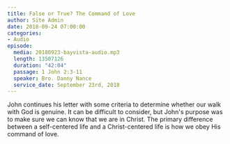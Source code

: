 ```yaml
---
title: False or True? The Command of Love
author: Site Admin
date: 2018-09-24 07:00:00
categories:
- Audio
episode:
  media: 20180923-bayvista-audio.mp3
  length: 13507126
  duration: "42:04"
  passage: 1 John 2:3-11
  speaker: Bro. Danny Nance
  service_date: September 23rd, 2018
---
```

John continues his letter with some criteria to determine whether our walk with God is genuine. It can be difficult to consider, but John's purpose was to make sure we can know that we are in Christ. The primary difference between a self-centered life and a Christ-centered life is how we obey His command of love.
